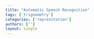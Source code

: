 ```yaml
---
title: "Automatic Speech Recognition"
tags: ['trignometry']
categories: ['represntation']
authors: ['']
layout: single
---
```

